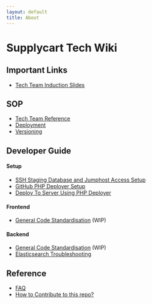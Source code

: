 ```yaml
---
layout: default
title: About
---
```


# Supplycart Tech Wiki

## Important Links

- [Tech Team Induction Slides](https://docs.google.com/presentation/d/1kDdV1Ho-tVPWKr1hZZ-e_aEqZnDTz5gNIl8gqVcGkhs/edit?usp=drive_link)

## SOP

- [Tech Team Reference](/sop/Tech-Team-Reference.md)
- [Deployment](/sop/Deployment.md)
- [Versioning](/sop/Versioning.md)

## Developer Guide

#### Setup

- [SSH Staging Database and Jumphost Access Setup](https://docs.google.com/document/d/1xChm0nIdz2ahMkyRLFPiAdCBhaCzIQl4r0LdTuJtDo8/edit?tab=t.0#heading=h.scxlam76t783)
- [GitHub PHP Deployer Setup](/developer-guide/devops/GitHub-PHP-Deployer-Setup.md)
- [Deploy To Server Using PHP Deployer](/developer-guide/devops/Deploy-To-Server-Using-PHP-Deployer.md)

#### Frontend

- [General Code Standardisation](developer-guide/backend/General-Code-Standardization.md) (WIP)

#### Backend

- [General Code Standardisation](developer-guide/backend/General-Code-Standardization.md) (WIP)
- [Elasticsearch Troubleshooting](/developer-guide/backend/Fix-Elasticsearch-PostgreSQL-Record-Mismatch.md)

## Reference

- [FAQ](/reference/Faq.md)
- [How to Contribute to this repo?](/.github/CONTRIBUTING.md)
